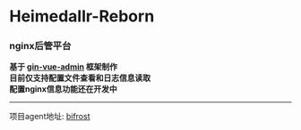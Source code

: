 # Heimedallr-Reborn
### nginx后管平台
**基于
[gin-vue-admin](https://github.com/flipped-aurora/gin-vue-admin)
框架制作  
目前仅支持配置文件查看和日志信息读取  
配置nginx信息功能还在开发中**

***
项目agent地址:
[bifrost](https://github.com/ClessLi/bifrost)
